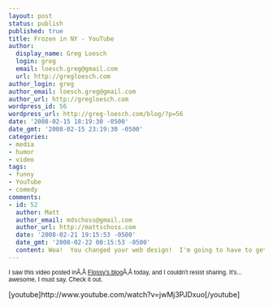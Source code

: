 ```yaml
---
layout: post
status: publish
published: true
title: Frozen in NY - YouTube
author:
  display_name: Greg Loesch
  login: greg
  email: loesch.greg@gmail.com
  url: http://gregloesch.com
author_login: greg
author_email: loesch.greg@gmail.com
author_url: http://gregloesch.com
wordpress_id: 56
wordpress_url: http://greg-loesch.com/blog/?p=56
date: '2008-02-15 18:19:30 -0500'
date_gmt: '2008-02-15 23:19:30 -0500'
categories:
- media
- humor
- video
tags:
- funny
- YouTube
- comedy
comments:
- id: 52
  author: Matt
  author_email: mdschoss@gmail.com
  author_url: http://mattschoss.com
  date: '2008-02-21 19:15:53 -0500'
  date_gmt: '2008-02-22 00:15:53 -0500'
  content: Woa!  You changed your web design!  I'm going to have to get used to it.
---
```


<p style="font: normal normal normal 12px/normal Helvetica; margin: 0px">I saw this video posted inÃ‚Â <a href="http://flossyschossy.blogspot.com/" target="_blank" title="Flossy's Blog">Flossy's blog</a>Ã‚Â today, and I couldn't resist sharing. It's... awesome, I must say. Check it out.</p>
<p>[youtube]http://www.youtube.com/watch?v=jwMj3PJDxuo[/youtube]</p>
